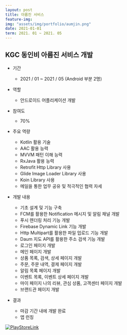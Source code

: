 ```yaml
---
layout: post
title: 아름진 서비스
feature-img: 
img: "assets/img/portfolio/aumjin.png"
date: 2021-01-01
term: 2021. 01 ~ 2021. 05
---
```


## KGC 동인비 아름진 서비스 개발

* 기간
    - 2021 / 01 ~ 2021 / 05 (Android 부분 2명)
    
* 역할
    - 안드로이드 어플리케이션 개발
    
* 참여도
    - 70%
    
* 주요 역량
    - Kotlin 활용 기술
    - AAC 활용 능력
    - MVVM 패턴 이해 능력
    - RxJava 활용 능력
    - Retrofit Http Library 사용
    - Glide Image Loader Library 사용
    - Koin Library 사용
    - 메일을 통한 업무 공유 및 적극적인 협력 자세
    
* 개발 내용
    - 기초 설계 및 기능 구축
    - FCM를 활용한 Notification 메시지 및 알림 채널 개발
    - 푸시 렌더링 처리 기능 개발
    - Firebase Dynamic Link 기능 개발
    - Http Multipart를 활용한 파일 업로드 기능 개발
    - Daum 지도 API를 활용한 주소 검색 기능 개발
    - 로그인 페이지 개발
    - 메인 페이지 개발
    - 상품 목록, 검색, 상세 페이지 개발
    - 주문, 주문 내역, 결제 페이지 개발
    - 알림 목록 페이지 개발
    - 이벤트 목록, 이벤트 상세 페이지 개발
    - 마이 페이지 나의 리뷰, 관심 상품, 고객센터 페이지 개발
    - 브랜드관 페이지 개발
    
* 결과
    - 마감 기간 내에 개발 완료 
    - 앱 런칭

[![PlayStoreLink]()](https://bit.ly/3c6cQsr)
